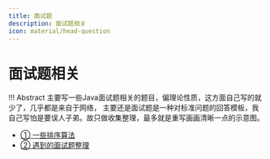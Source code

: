```yaml
---
title: 面试题
description: 面试题相关
icon: material/head-question
---
```


# 面试题相关

!!! Abstract
    主要写一些Java面试题相关的题目，偏理论性质，这方面自己写的就少了，几乎都是来自于网络，
    主要还是面试题是一种对标准问题的回答模板，我自己写怕是要误人子弟。故只做收集整理，最多就是重写画画清晰一点的示意图。

- <a class="navigation" href="一些排序算法/">① 一些排序算法</a>
- <a class="navigation" href="遇到的面试题整理/">② 遇到的面试题整理</a>

